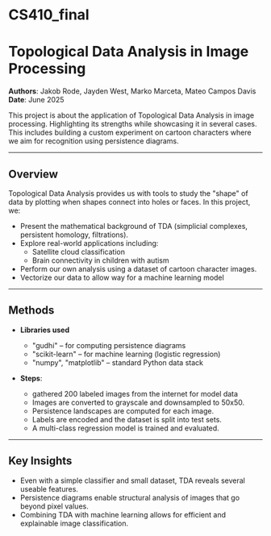 # CS410_final
# Topological Data Analysis in Image Processing

**Authors**: Jakob Rode, Jayden West, Marko Marceta, Mateo Campos Davis  
**Date**: June 2025

This project is about the application of Topological Data Analysis in image processing. Highlighting its strengths while showcasing it in several cases. This includes building a custom experiment on cartoon characters where we aim for recognition using persistence diagrams.

---


## Overview

Topological Data Analysis provides us with tools to study the "shape" of data by plotting when shapes connect into holes or faces. In this project, we:

- Present the mathematical background of TDA (simplicial complexes, persistent homology, filtrations).
- Explore real-world applications including:
    - Satellite cloud classification
    - Brain connectivity in children with autism
- Perform our own analysis using a dataset of cartoon character images.
- Vectorize our data to allow way for a machine learning model

---

## Methods

- **Libraries used**
  - "gudhi" – for computing persistence diagrams
  - "scikit-learn" – for machine learning (logistic regression)
  - "numpy", "matplotlib" – standard Python data stack
 
- **Steps**:
    - gathered 200 labeled images from the internet for model data
    - Images are converted to grayscale and downsampled to 50x50.
    - Persistence landscapes are computed for each image.
    - Labels are encoded and the dataset is split into test sets.
    - A multi-class regression model is trained and evaluated.
 
---

## Key Insights

- Even with a simple classifier and small dataset, TDA reveals several useable features.
- Persistence diagrams enable structural analysis of images that go beyond pixel values.
- Combining TDA with machine learning allows for efficient and explainable image classification.

